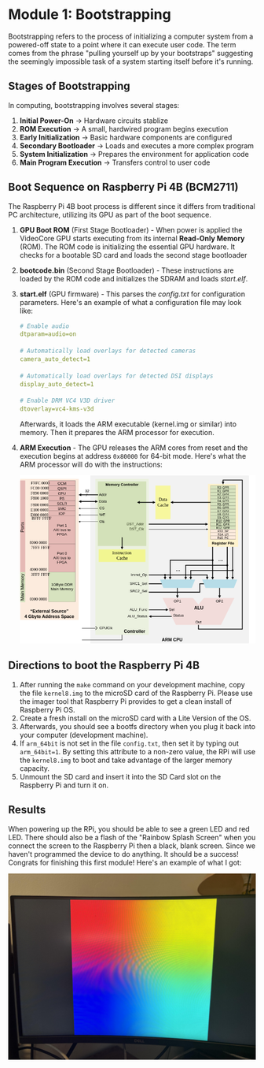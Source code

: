 # Module 1: Bootstrapping
Bootstrapping refers to the process of initializing a computer system from a powered-off state to a point where it can execute user code. The term comes from the phrase "pulling yourself up by your bootstraps" suggesting the seemingly impossible task of a system starting itself before it's running.

## Stages of Bootstrapping
In computing, bootstrapping involves several stages:
1. **Initial Power-On** &rarr; Hardware circuits stablize
2. **ROM Execution** &rarr; A small, hardwired program begins execution
3. **Early Initialization** &rarr; Basic hardware components are configured
4. **Secondary Bootloader** &rarr; Loads and executes a more complex program 
5. **System Initialization** &rarr; Prepares the environment for application code
6. **Main Program Execution** &rarr; Transfers control to user code

## Boot Sequence on Raspberry Pi 4B (BCM2711)
The Raspberry Pi 4B boot process is different since it differs from traditional PC architecture, utilizing its GPU as part of the boot sequence.

1. **GPU Boot ROM** (First Stage Bootloader) - When power is applied the VideoCore GPU starts executing from its internal **Read-Only Memory** (ROM). The ROM code is initializing the essential GPU hardware. It checks for a bootable SD card and loads the second stage bootloader
2. **bootcode.bin** (Second Stage Bootloader) - These instructions are loaded by the ROM code and initializes the SDRAM and loads *start.elf*.
3. **start.elf** (GPU firmware) - This parses the *config.txt* for configuration parameters. Here's an example of what a configuration file may look like: 

    ```yaml
    # Enable audio
    dtparam=audio=on

    # Automatically load overlays for detected cameras
    camera_auto_detect=1

    # Automatically load overlays for detected DSI displays
    display_auto_detect=1

    # Enable DRM VC4 V3D driver
    dtoverlay=vc4-kms-v3d
    ```
    Afterwards, it loads the ARM executable (kernel.img or similar) into memory. Then it prepares the ARM processor for execution. 
4. **ARM Execution** - The GPU releases the ARM cores from reset and the execution begins at address `0x80000` for 64-bit mode. Here's what the ARM processor will do with the instructions:

    ![General Overview of the Instruction Set Architecture for ARM processors](assets/arm-isa.png)

## Directions to boot the Raspberry Pi 4B
1. After running the `make` command on your development machine, copy the file `kernel8.img` to the microSD card of the Raspberry Pi. Please use the imager tool that Raspberry Pi provides to get a clean install of Raspberry Pi OS.
2. Create a fresh install on the microSD card with a Lite Version of the OS.
3. Afterwards, you should see a bootfs directory when you plug it back into your computer (development machine). 
4. If `arm_64bit` is not set in the file `config.txt`, then set it by typing out `arm_64bit=1`. By setting this attribute to a non-zero value, the RPi will use the `kernel8.img` to boot and take advantage of the larger memory capacity.
5. Unmount the SD card and insert it into the SD Card slot on the Raspberry Pi and turn it on.

## Results
When powering up the RPi, you should be able to see a green LED and red LED. There should also be a flash of the "Rainbow Splash Screen" when you connect the screen to the Raspberry Pi then a black, blank screen. Since we haven't programmed the device to do anything. It should be a success! Congrats for finishing this first module!
Here's an example of what I got:

![Rainbow Splash Screen](assets/module_1_results.jpg)
